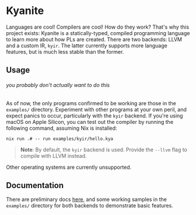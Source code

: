 # Kyanite

Languages are cool! Compilers are cool! How do they work? That's why this project exists: Kyanite is a statically-typed, compiled programming language to learn more about how PLs are created. There are two backends: LLVM and a custom IR, `kyir`. The latter currently supports more language features, but is much less stable than the former.

## Usage

###### you probably don't actually want to do this

As of now, the only programs confirmed to be working are those in the `examples/` directory. Experiment with other programs at your own peril, and expect panics to occur, particularly with the `kyir` backend. If you're using macOS on Apple Silicon, you can test out the compiler by running the following command, assuming Nix is installed:

```
nix run .# -- run examples/kyir/hello.kya
```

> **Note**: By default, the `kyir` backend is used. Provide the `--llvm` flag to compile with LLVM instead.

Other operating systems are currently unsupported.

## Documentation

There are preliminary docs [here](https://alythical.github.io/kyanite/), and some working samples in the `examples/` directory for both backends to demonstrate basic features.
